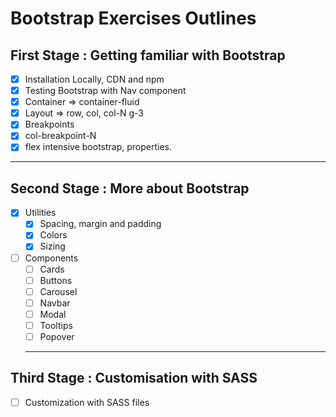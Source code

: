 # Bootstrap Exercises Outlines

## First Stage : Getting familiar with Bootstrap

- [x] Installation Locally, CDN and npm
- [x] Testing Bootstrap with Nav component
- [x] Container => container-fluid
- [x] Layout => row, col, col-N g-3
- [x] Breakpoints
- [x] col-breakpoint-N
- [x] flex intensive bootstrap, properties.

---

## Second Stage : More about Bootstrap

- [x] Utilities
  - [x] Spacing, margin and padding
  - [x] Colors
  - [x] Sizing

- [ ] Components
  - [ ] Cards
  - [ ] Buttons
  - [ ] Carousel
  - [ ] Navbar
  - [ ] Modal
  - [ ] Tooltips
  - [ ] Popover

  ---

## Third Stage : Customisation with SASS

- [ ] Customization with SASS files



